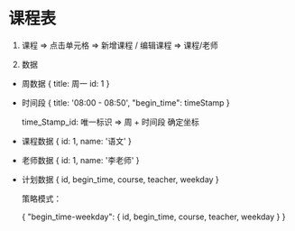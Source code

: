 # 课程表 

1. 课程 => 点击单元格 => 新增课程 / 编辑课程 => 课程/老师 

2. 数据
  - 周数据
    {
      title: 周一
      id: 1
    }
  - 时间段
    {
      title: '08:00 - 08:50',
      "begin_time": timeStamp
    }

    time_Stamp_id: 唯一标识 => 周 + 时间段 确定坐标
  - 课程数据
    {
      id: 1,
      name: '语文'
    }
  - 老师数据
    {
      id: 1,
      name: '李老师'
    }
  - 计划数据
    {
      id,
      begin_time,
      course,
      teacher,
      weekday
    }

    策略模式：

    {
      "begin_time-weekday": {
        id,
        begin_time,
        course,
        teacher,
        weekday
      }
    }